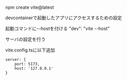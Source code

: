 npm create vite@latest

devcontainerで起動したアプリにアクセスするための設定

起動コマンドに--hostを付ける "dev": "vite --host"

サーバの設定を行う

vite.config.tsに以下追加

```
server: {
    port: 5173,
    host: '127.0.0.1'
}
```
